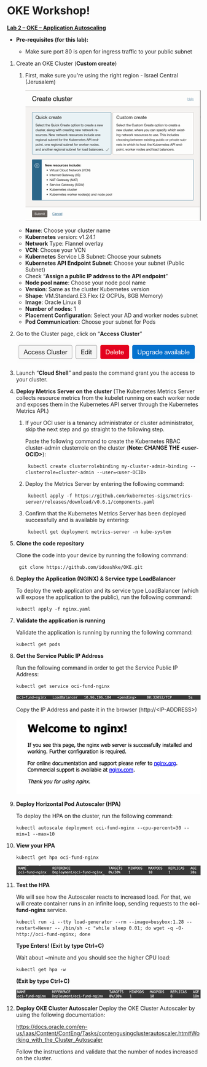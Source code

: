 # OKE Workshop!


<ins>**Lab 2 – OKE – Application Autoscaling** </ins>

- **Pre-requisites (for this lab):**

    * Make sure port 80 is open for ingress traffic to your public subnet


1. Create an OKE Cluster (**Custom create**)

   1. First, make sure you're using the right region - Israel Central (Jerusalem)

      ![drawing](./img/cluster_creation.png)

    -	**Name**: Choose your cluster name
    -	**Kubernetes** version: v1.24.1
    -	**Network** Type: Flannel overlay
    -	**VCN**: Choose your VCN
    -	**Kubernetes** Service LB Subnet: Choose your subnets
    -	**Kubernetes API Endpoint Subnet**: Choose your subnet (Public Subnet)
    -	Check “**Assign a public IP address to the API endpoint**”
    -	**Node pool name**: Choose your node pool name
    -	**Version**: Same as the cluster Kubernetes version
    -	**Shape**: VM.Standard.E3.Flex (2 OCPUs, 8GB Memory)
    -	**Image**: Oracle Linux 8
    -	**Number of nodes**: 1
    -	**Placement Configuration**: Select your AD and worker nodes subnet
    -	**Pod Communication**: Choose your subnet for Pods


2. Go to the Cluster page, click on “**Access Cluster**”

      ![drawing](./img/access_cluster.png)


3.	Launch “**Cloud Shell**” and paste the command grant you the access to your cluster.


4.	**Deploy Metrics Server on the cluster** (The Kubernetes Metrics Server collects resource metrics from the kubelet running on each worker node and exposes them in the Kubernetes API server through the Kubernetes Metrics API.)

    1. If your OCI user is a tenancy administrator or cluster administrator, skip the next step and go straight to the following step.

        Paste the following command to create the Kubernetes RBAC cluster-admin clusterrole on the cluster (**Note: CHANGE THE <user-OCID\>**):

            kubectl create clusterrolebinding my-cluster-admin-binding --clusterrole=cluster-admin --user=<user-OCID>
    
    2. Deploy the Metrics Server by entering the following command:

            kubectl apply -f https://github.com/kubernetes-sigs/metrics-server/releases/download/v0.6.1/components.yaml

    3. Confirm that the Kubernetes Metrics Server has been deployed successfully and is available by entering:

            kubectl get deployment metrics-server -n kube-system


5. **Clone the code repository**

    Clone the code into your device by running the following command:

        git clone https://github.com/idoashke/OKE.git


6.	**Deploy the Application (NGINX) & Service type LoadBalancer**

    To deploy the web application and its service type LoadBalancer (which will expose the application to the public), run the following command:

        kubectl apply -f nginx.yaml


7.	**Validate the application is running**

    Validate the application is running by running the following command:

        kubectl get pods


8.	**Get the Service Public IP Address**

    Run the following command in order to get the Service Public IP Address:

        kubectl get service oci-fund-nginx

    ![drawing](./img/oci_fund_nginx.png)
 
    Copy the IP Address and paste it in the browser (http://<IP-ADDRESS\>)

    ![drawing](./img/welcome_to_nginx.png)


9.	**Deploy Horizontal Pod Autoscaler (HPA)**

    To deploy the HPA on the cluster, run the following command:

        kubectl autoscale deployment oci-fund-nginx --cpu-percent=30 --min=1 --max=10


10.	**View your HPA**

        kubectl get hpa oci-fund-nginx

    ![drawing](./img/hpa_fund_nginx.png)


11.	**Test the HPA**

    We will see how the Autoscaler reacts to increased load. For that, we will create container runs in an infinite loop, sending requests to the **oci-fund-nginx** service.

        kubectl run -i --tty load-generator --rm --image=busybox:1.28 --restart=Never -- /bin/sh -c "while sleep 0.01; do wget -q -O- http://oci-fund-nginx; done

    **Type Enters! (Exit by type Ctrl+C)**

    Wait about ~minute and you should see the higher CPU load:

        kubectl get hpa -w

    **(Exit by type Ctrl+C)**

    ![drawing](./img/2hpa_fund_nginx.png)


12.	**Deploy OKE Cluster Autoscaler**
    Deploy the OKE Cluster Autoscaler by using the following documentation:
    
    https://docs.oracle.com/en-us/iaas/Content/ContEng/Tasks/contengusingclusterautoscaler.htm#Working_with_the_Cluster_Autoscaler

	Follow the instructions and validate that the number of nodes increased on the cluster.









